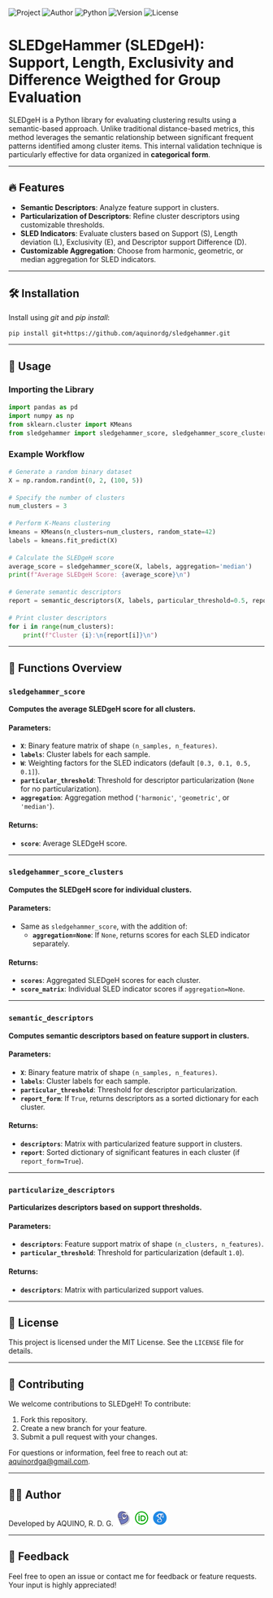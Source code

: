 ![Project](https://img.shields.io/badge/Project-sledgehammer-blue)
![Author](https://img.shields.io/badge/Author-aquinordg-green)
![Python](https://img.shields.io/badge/Python-3.13-blue)
![Version](https://img.shields.io/badge/Version-1.0-orange)
![License](https://img.shields.io/badge/License-MIT-lightgrey)

# SLEDgeHammer (SLEDgeH): Support, Length, Exclusivity and Difference Weigthed for Group Evaluation

SLEDgeH is a Python library for evaluating clustering results using a semantic-based approach. Unlike traditional distance-based metrics, this method leverages the semantic relationship between significant frequent patterns identified among cluster items. This internal validation technique is particularly effective for data organized in **categorical form**.

---

## 🔥 Features

- **Semantic Descriptors**: Analyze feature support in clusters.
- **Particularization of Descriptors**: Refine cluster descriptors using customizable thresholds.
- **SLED Indicators**: Evaluate clusters based on Support (S), Length deviation (L), Exclusivity (E), and Descriptor support Difference (D).
- **Customizable Aggregation**: Choose from harmonic, geometric, or median aggregation for SLED indicators.

---

## 🛠 Installation

Install using *git* and *pip install*:

```bash
pip install git+https://github.com/aquinordg/sledgehammer.git

```

---

## 🚀 Usage

### Importing the Library
```python
import pandas as pd
import numpy as np
from sklearn.cluster import KMeans
from sledgehammer import sledgehammer_score, sledgehammer_score_clusters, semantic_descriptors
```

### Example Workflow
```python
# Generate a random binary dataset
X = np.random.randint(0, 2, (100, 5))

# Specify the number of clusters
num_clusters = 3

# Perform K-Means clustering
kmeans = KMeans(n_clusters=num_clusters, random_state=42)
labels = kmeans.fit_predict(X)

# Calculate the SLEDgeH score
average_score = sledgehammer_score(X, labels, aggregation='median')
print(f"Average SLEDgeH Score: {average_score}\n")

# Generate semantic descriptors
report = semantic_descriptors(X, labels, particular_threshold=0.5, report_form=True)

# Print cluster descriptors
for i in range(num_clusters):
    print(f"Cluster {i}:\n{report[i]}\n")
```

---

## 📜 Functions Overview

### `sledgehammer_score`
**Computes the average SLEDgeH score for all clusters.**

#### Parameters:
- **`X`**: Binary feature matrix of shape `(n_samples, n_features)`.
- **`labels`**: Cluster labels for each sample.
- **`W`**: Weighting factors for the SLED indicators (default `[0.3, 0.1, 0.5, 0.1]`).
- **`particular_threshold`**: Threshold for descriptor particularization (`None` for no particularization).
- **`aggregation`**: Aggregation method (`'harmonic'`, `'geometric'`, or `'median'`).

#### Returns:
- **`score`**: Average SLEDgeH score.

---

### `sledgehammer_score_clusters`
**Computes the SLEDgeH score for individual clusters.**

#### Parameters:
- Same as `sledgehammer_score`, with the addition of:
  - **`aggregation=None`**: If `None`, returns scores for each SLED indicator separately.

#### Returns:
- **`scores`**: Aggregated SLEDgeH scores for each cluster.
- **`score_matrix`**: Individual SLED indicator scores if `aggregation=None`.

---

### `semantic_descriptors`
**Computes semantic descriptors based on feature support in clusters.**

#### Parameters:
- **`X`**: Binary feature matrix of shape `(n_samples, n_features)`.
- **`labels`**: Cluster labels for each sample.
- **`particular_threshold`**: Threshold for descriptor particularization.
- **`report_form`**: If `True`, returns descriptors as a sorted dictionary for each cluster.

#### Returns:
- **`descriptors`**: Matrix with particularized feature support in clusters.
- **`report`**: Sorted dictionary of significant features in each cluster (if `report_form=True`).

---

### `particularize_descriptors`
**Particularizes descriptors based on support thresholds.**

#### Parameters:
- **`descriptors`**: Feature support matrix of shape `(n_clusters, n_features)`.
- **`particular_threshold`**: Threshold for particularization (default `1.0`).

#### Returns:
- **`descriptors`**: Matrix with particularized support values.

---

## 📄 License

This project is licensed under the MIT License. See the `LICENSE` file for details.

---

## 🤝 Contributing

We welcome contributions to SLEDgeH! To contribute:
1. Fork this repository.
2. Create a new branch for your feature.
3. Submit a pull request with your changes.

For questions or information, feel free to reach out at: [aquinordga@gmail.com](mailto:aquinordga@gmail.com).

---

## 👨‍💻 Author

Developed by AQUINO, R. D. G. 
[![Lattes](https://github.com/aquinordg/custom_tools/blob/main/icons/icons8-plataforma-lattes-32.png)](http://lattes.cnpq.br/2373005809061037)
[![ORCID](https://github.com/aquinordg/custom_tools/blob/main/icons/icons8-orcid-32.png)](https://orcid.org/0000-0002-8486-8354)
[![Google Scholar](https://github.com/aquinordg/custom_tools/blob/main/icons/icons8-google-scholar-32.png)](https://scholar.google.com/citations?user=r5WsvKgAAAAJ&hl)

---

## 💬 Feedback

Feel free to open an issue or contact me for feedback or feature requests. Your input is highly appreciated!




